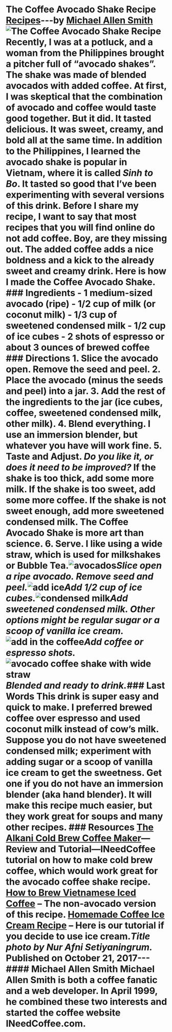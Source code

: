 # The Coffee Avocado Shake Recipe [Recipes](https://ineedcoffee.com/section/coffee-recipes/)---by [Michael Allen Smith](https://ineedcoffee.com/by/michael-allen-smith/)![The Coffee Avocado Shake Recipe](https://ineedcoffee.com/images/posts/the-coffee-avocado-shake/coffee-avocado-shake.jpg) Recently, I was at a potluck, and a woman from the Philippines brought a pitcher full of “avocado shakes”. The shake was made of blended avocados with added coffee. At first, I was skeptical that the combination of avocado and coffee would taste good together. But it did. It tasted delicious. It was sweet, creamy, and bold all at the same time. In addition to the Philippines, I learned the avocado shake is popular in Vietnam, where it is called _Sinh to Bo_. It tasted so good that I’ve been experimenting with several versions of this drink. Before I share my recipe, I want to say that most recipes that you will find online do not add coffee. Boy, are they missing out. The added coffee adds a nice boldness and a kick to the already sweet and creamy drink. Here is how I made the Coffee Avocado Shake. ### Ingredients - 1 medium-sized avocado (ripe) - 1/2 cup of milk (or coconut milk) - 1/3 cup of sweetened condensed milk - 1/2 cup of ice cubes - 2 shots of espresso or about 3 ounces of brewed coffee ### Directions 1. Slice the avocado open. Remove the seed and peel. 2. Place the avocado (minus the seeds and peel) into a jar. 3. Add the rest of the ingredients to the jar (ice cubes, coffee, sweetened condensed milk, other milk). 4. Blend everything. I use an immersion blender, but whatever you have will work fine. 5. Taste and Adjust. _Do you like it, or does it need to be improved?_ If the shake is too thick, add some more milk. If the shake is too sweet, add some more coffee. If the shake is not sweet enough, add more sweetened condensed milk. The Coffee Avocado Shake is more art than science. 6. Serve. I like using a wide straw, which is used for milkshakes or Bubble Tea.![avocados](https://ineedcoffee.com/assets/avocados1.OE4zAAY0_ZN7Jc8.webp)_Slice open a ripe avocado. Remove seed and peel._![add ice](https://ineedcoffee.com/assets/add-ice.CZ9Pv7Hi_Z1GD82O.webp)_Add 1/2 cup of ice cubes._![condensed milk](https://ineedcoffee.com/assets/condensed-milk.Cp8Qt66e_ZsiOxi.webp)_Add sweetened condensed milk. Other options might be regular sugar or a scoop of vanilla ice cream._![add in the coffee](https://ineedcoffee.com/assets/building-the-shake.CwSKQ37O_1J1wkx.webp)_Add coffee or espresso shots._![avocado coffee shake with wide straw](https://ineedcoffee.com/assets/avocado-coffee-shake.CzN2nCNG_Z1xDi7v.webp)_Blended and ready to drink._### Last Words This drink is super easy and quick to make. I preferred brewed coffee over espresso and used coconut milk instead of cow’s milk. Suppose you do not have sweetened condensed milk; experiment with adding sugar or a scoop of vanilla ice cream to get the sweetness. Get one if you do not have an immersion blender (aka hand blender). It will make this recipe much easier, but they work great for soups and many other recipes. ### Resources [The Alkani Cold Brew Coffee Maker](https://ineedcoffee.com/alkani-cold-brew-coffee-maker-review-tutorial/)—Review and Tutorial—INeedCoffee tutorial on how to make cold brew coffee, which would work great for the avocado coffee shake recipe. [How to Brew Vietnamese Iced Coffee](https://ineedcoffee.com/brew-vietnamese-coffee/) – The non-avocado version of this recipe. [Homemade Coffee Ice Cream Recipe](https://ineedcoffee.com/homemade-coffee-ice-cream-recipe/) – Here is our tutorial if you decide to use ice cream._Title photo by Nur Afni Setiyaningrum._ Published on October 21, 2017--- #### Michael Allen Smith Michael Allen Smith is both a coffee fanatic and a web developer. In April 1999, he combined these two interests and started the coffee website INeedCoffee.com.
